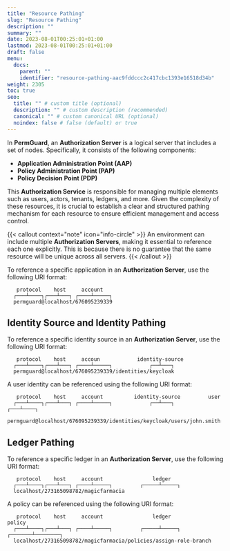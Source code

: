 ```yaml
---
title: "Resource Pathing"
slug: "Resource Pathing"
description: ""
summary: ""
date: 2023-08-01T00:25:01+01:00
lastmod: 2023-08-01T00:25:01+01:00
draft: false
menu:
  docs:
    parent: ""
    identifier: "resource-pathing-aac9fddccc2c417cbc1393e16518d34b"
weight: 2305
toc: true
seo:
  title: "" # custom title (optional)
  description: "" # custom description (recommended)
  canonical: "" # custom canonical URL (optional)
  noindex: false # false (default) or true
---
```


In **PermGuard**, an **Authorization Server** is a logical server that includes a set of nodes. Specifically, it consists of the following components:

- **Application Administration Point (AAP)**
- **Policy Administration Point (PAP)**
- **Policy Decision Point (PDP)**

This **Authorization Service** is responsible for managing multiple elements such as users, actors, tenants, ledgers, and more. Given the complexity of these resources, it is crucial to establish a clear and structured pathing mechanism for each resource to ensure efficient management and access control.

{{< callout context="note" icon="info-circle" >}}
An environment can include multiple **Authorization Servers**, making it essential to reference each one explicitly. This is because there is no guarantee that the same resource will be unique across all servers.
{{< /callout >}}

To reference a specific application in an **Authorization Server**, use the following URI format:

```text
   protocol    host     account
  ┌───┴────┐┌───┴───┐ ┌────┴─────┐
  permguard@localhost/676095239339
```

## Identity Source and Identity Pathing

To reference a specific identity source in an **Authorization Server**, use the following URI format:

```text
   protocol    host     accoun            identity-source
  ┌───┴────┐┌───┴───┐ ┌────┴─────┐            ┌──┴───┐
  permguard@localhost/676095239339/identities/keycloak
```

A user identity can be referenced using the following URI format:

```text
   protocol    host     account          identity-source         user
  ┌───┴────┐┌───┴───┐ ┌────┴─────┐            ┌──┴───┐       ┌───┴────┐
  permguard@localhost/676095239339/identities/keycloak/users/john.smith
```

## Ledger Pathing

To reference a specific ledger in an **Authorization Server**, use the following URI format:

```text
   protocol    host     account                ledger
  ┌───┴────┐┌───┴───┐ ┌────┴─────┐         ┌─────┴─────┐
  localhost/273165098782/magicfarmacia
```

A policy can be referenced using the following URI format:

```text
   protocol    host     account                ledger                   policy
  ┌───┴────┐┌───┴───┐ ┌────┴─────┐         ┌─────┴─────┐          ┌───────┴────────┐
  localhost/273165098782/magicfarmacia/policies/assign-role-branch
```
